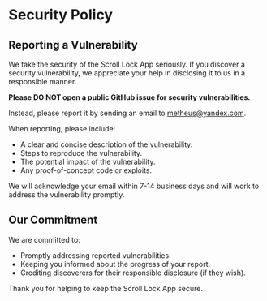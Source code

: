 # Security Policy

## Reporting a Vulnerability

We take the security of the Scroll Lock App seriously. If you discover a security vulnerability, we appreciate your help in disclosing it to us in a responsible manner.

**Please DO NOT open a public GitHub issue for security vulnerabilities.**

Instead, please report it by sending an email to metheus@yandex.com.

When reporting, please include:

*   A clear and concise description of the vulnerability.
*   Steps to reproduce the vulnerability.
*   The potential impact of the vulnerability.
*   Any proof-of-concept code or exploits.

We will acknowledge your email within 7-14 business days and will work to address the vulnerability promptly.

## Our Commitment

We are committed to:

*   Promptly addressing reported vulnerabilities.
*   Keeping you informed about the progress of your report.
*   Crediting discoverers for their responsible disclosure (if they wish).

Thank you for helping to keep the Scroll Lock App secure.

